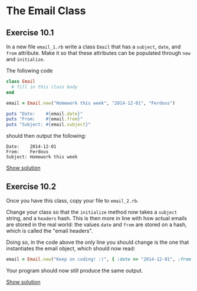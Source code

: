 # The Email Class

## Exercise 10.1

In a new file `email_1.rb` write a class `Email` that has a `subject`,
`date`, and `from` attribute. Make it so that these attributes can be populated
through `new` and `initialize`.

The following code

```ruby
class Email
  # fill in this class body
end

email = Email.new("Homework this week", "2014-12-01", "Ferdous")

puts "Date:    #{email.date}"
puts "From:    #{email.from}"
puts "Subject: #{email.subject}"
```

should then output the following:

```
Date:    2014-12-01
From:    Ferdous
Subject: Homework this week
```

<a href="/solutions/email-1.html" class="solution">Show solution</a>

## Exercise 10.2

Once you have this class, copy your file to `email_2.rb`.

Change your class so that the `initialize` method now takes a `subject` string,
and a `headers` hash. This is then more in line with how actual emails are
stored in the real world: the values `date` and `from` are stored on a hash,
which is called the "email headers".

Doing so, in the code above the only line you should change is the one that
instantiates the email object, which should now read:

```ruby
email = Email.new("Keep on coding! :)", { :date => "2014-12-01", :from => "Ferdous" })
```

Your program should now still produce the same output.

<a href="/solutions/email-2.html" class="solution">Show solution</a>
